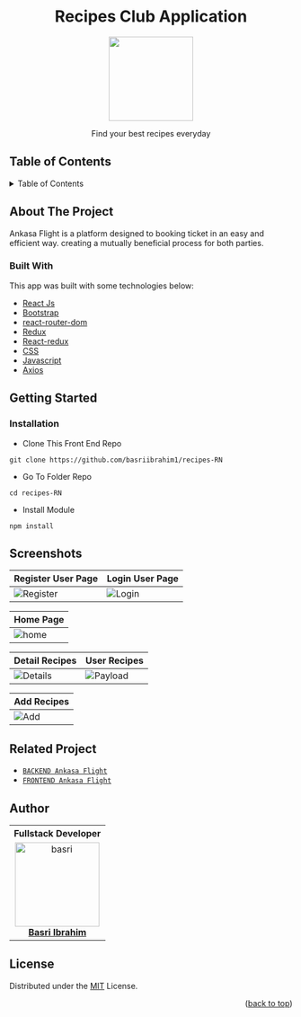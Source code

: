 <h1 align="center">Recipes Club Application</h1>

<p align="center">
  <img height="150" src="https://github.com/basriibrahim1/recipes-RN/blob/main/src/ss/logo.png"  />
</p>
 <p align="center">
    Find your best recipes everyday
  </p>

<!-- TABLE OF CONTENTS -->

## Table of Contents

<details>
  <summary>Table of Contents</summary>
  <ol>
    <li>
      <a href="#about-the-project">About The Project</a>
      <ul>
        <li><a href="#built-with">Built with</a></li>
      </ul>
    </li>
    <li>
      <a href="#getting-started">Getting Started</a>
      <ul>
        <li><a href="#installation">Installation</a></li>
      </ul>
    </li>
    <li><a href="#screenshots">Screenshots</a></li>
    <li><a href="#related-project">Related Project</a></li>
    <li><a href="#our-team">Our Team</a></li>
    <li><a href="#license">License</a></li>
  </ol>
</details>

## About The Project

Ankasa Flight is a platform designed to booking ticket in an easy and efficient way. creating a mutually beneficial process for both parties.

### Built With

This app was built with some technologies below:

- [React Js](https://reactjs.org)
- [Bootstrap](https://www.npmjs.com/package/bootstrap)
- [react-router-dom](https://www.npmjs.com/package/react-router-dom)
- [Redux](https://www.npmjs.com/package/redux)
- [React-redux](https://www.npmjs.com/package/react-redux)
- [CSS](https://developer.mozilla.org/en-US/docs/Web/CSS?retiredLocale=id)
- [Javascript](https://www.javascript.com/)
- [Axios](https://axios-http.com/)

<!-- GETTING STARTED -->

## Getting Started

### Installation

- Clone This Front End Repo

```
git clone https://github.com/basriibrahim1/recipes-RN
```

- Go To Folder Repo

```
cd recipes-RN
```

- Install Module

```
npm install
```

## Screenshots

|Register User Page| Login User Page | 
| ------------ | ------------|
![Register](https://github.com/basriibrahim1/recipes-RN/blob/main/src/ss/register.PNG "Register Pekerja Page") | ![Login](https://github.com/basriibrahim1/recipes-RN/blob/main/src/ss/login.PNG "Login Page")
                                                                        
| Home Page |
 ------------- |
![home](https://github.com/basriibrahim1/recipes-RN/blob/main/src/ss/home.PNG) |

| Detail Recipes | User Recipes |
| ------------- | ----------- |
| ![Details](https://github.com/basriibrahim1/recipes-RN/blob/main/src/ss/detail.PNG) | ![Payload](https://github.com/basriibrahim1/recipes-RN/blob/main/src/ss/myrecipe.PNG)

| Add Recipes |
| ------------- |
| ![Add](https://github.com/basriibrahim1/recipes-RN/blob/main/src/ss/add.PNG)


## Related Project

- [`BACKEND Ankasa Flight`](https://github.com/basriibrahim1/ankasa-backend)
- [`FRONTEND Ankasa Flight`](https://github.com/basriibrahim1/ankasa-fe-next)


## Author

<center>
  <table>
    <tr>
      <th>Fullstack Developer</th>
    </tr>
    <tr>
      <td align="center">
        <a href="https://github.com/basriibrahim1/">
          <img width="150" style="background-size: contain;" src="https://avatars.githubusercontent.com/u/122788929?v=4" alt="basri"><br/>
          <b>Basri Ibrahim</b>
        </a>
      </td>
    </tr>
  </table>
</center>

## License

Distributed under the [MIT](/LICENSE) License.

<p align="right">(<a href="#top">back to top</a>)</p>